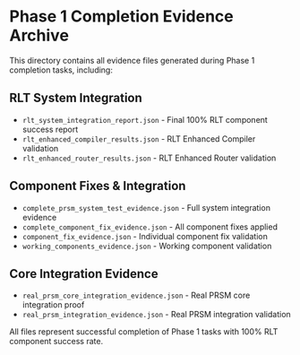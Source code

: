 # Phase 1 Completion Evidence Archive

This directory contains all evidence files generated during Phase 1 completion tasks, including:

## RLT System Integration
- `rlt_system_integration_report.json` - Final 100% RLT component success report
- `rlt_enhanced_compiler_results.json` - RLT Enhanced Compiler validation
- `rlt_enhanced_router_results.json` - RLT Enhanced Router validation

## Component Fixes & Integration
- `complete_prsm_system_test_evidence.json` - Full system integration evidence
- `complete_component_fix_evidence.json` - All component fixes applied
- `component_fix_evidence.json` - Individual component fix validation
- `working_components_evidence.json` - Working component validation

## Core Integration Evidence
- `real_prsm_core_integration_evidence.json` - Real PRSM core integration proof
- `real_prsm_integration_evidence.json` - Real PRSM integration validation

All files represent successful completion of Phase 1 tasks with 100% RLT component success rate.

